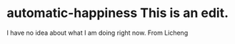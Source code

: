 # automatic-happiness This is an edit.
I have no idea about what I am doing right now. From Licheng
